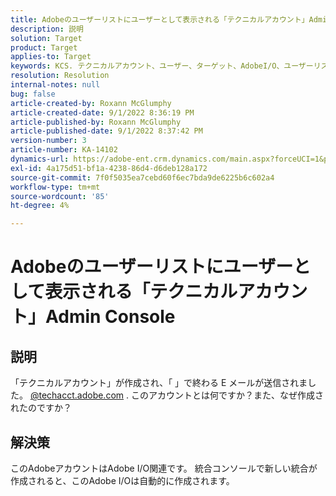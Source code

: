 ```yaml
---
title: Adobeのユーザーリストにユーザーとして表示される「テクニカルアカウント」Admin Console
description: 説明
solution: Target
product: Target
applies-to: Target
keywords: KCS. テクニカルアカウント、ユーザー、ターゲット、AdobeI/O、ユーザーリスト
resolution: Resolution
internal-notes: null
bug: false
article-created-by: Roxann McGlumphy
article-created-date: 9/1/2022 8:36:19 PM
article-published-by: Roxann McGlumphy
article-published-date: 9/1/2022 8:37:42 PM
version-number: 3
article-number: KA-14102
dynamics-url: https://adobe-ent.crm.dynamics.com/main.aspx?forceUCI=1&pagetype=entityrecord&etn=knowledgearticle&id=31fe9eb6-352a-ed11-9db1-002248086a27
exl-id: 4a175d51-bf1a-4238-86d4-d6deb128a172
source-git-commit: 7f0f5035ea7cebd60f6ec7bda9de6225b6c602a4
workflow-type: tm+mt
source-wordcount: '85'
ht-degree: 4%

---
```


# Adobeのユーザーリストにユーザーとして表示される「テクニカルアカウント」Admin Console

## 説明


「テクニカルアカウント」が作成され、「 」で終わる E メールが送信されました。 [@techacct.adobe.com](http://techacct.adobe.com) . このアカウントとは何ですか？また、なぜ作成されたのですか？


## 解決策


このAdobeアカウントはAdobe I/O関連です。 統合コンソールで新しい統合が作成されると、このAdobe I/Oは自動的に作成されます。
